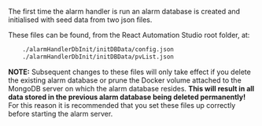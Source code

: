 The first time the alarm handler is run an alarm database is created and initialised with seed data from two json files.

These files can be found, from the React Automation Studio root folder, at:
```bash
    ./alarmHandlerDbInit/initDBData/config.json
    ./alarmHandlerDbInit/initDBData/pvList.json
```

**NOTE:** Subsequent changes to these files will only take effect if you delete the existing alarm database or prune the Docker volume attached to the MongoDB server on which the alarm database resides. **This will result in all data stored in the previous alarm database being deleted permanently!** For this reason it is recommended that you set these files up correctly before starting the alarm server.